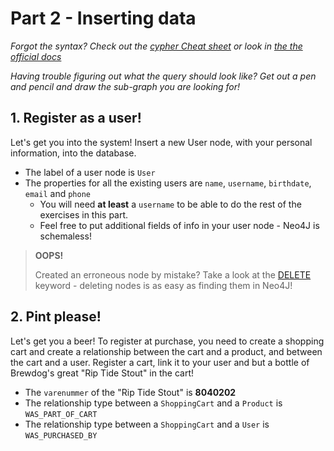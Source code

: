 # Part 2 - Inserting data
_Forgot the syntax? Check out the [cypher Cheat sheet](http://neo4j.com/docs/2.1/cypher-refcard/) or look in [the the official docs](http://neo4j.com/docs/stable/cypher-query-lang.html)_

_Having trouble figuring out what the query should look like? Get out a pen and pencil and draw the sub-graph you are looking for!_

## 1. Register as a user!
Let's get you into the system! Insert a new User node, with your personal information, into the database.

* The label of a user node is ```User```
* The properties for all the existing users are ```name```, ```username```, ```birthdate```, ```email``` and ```phone```
    * You will need **at least** a ```username``` to be able to do the rest of the exercises in this part.
    * Feel free to put additional fields of info in your user node - Neo4J is schemaless!

> **OOPS!**
>
> Created an erroneous node by mistake?
> Take a look at the [DELETE](http://neo4j.com/docs/stable/query-delete.html) keyword - deleting nodes is as easy as finding them in Neo4J!

## 2. Pint please!
Let's get you a beer! To register at purchase, you need to create a shopping cart and create a relationship between the cart and a product, and between the cart and a user.
Register a cart, link it to your user and but a bottle of Brewdog's great "Rip Tide Stout" in the cart!

* The ```varenummer``` of the "Rip Tide Stout" is **8040202**
* The relationship type between a ```ShoppingCart``` and a ```Product``` is ```WAS_PART_OF_CART```
* The relationship type between a ```ShoppingCart``` and a ```User``` is ```WAS_PURCHASED_BY```
